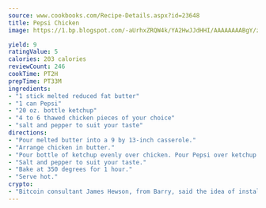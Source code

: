 ```yaml
---
source: www.cookbooks.com/Recipe-Details.aspx?id=23648
title: Pepsi Chicken
image: https://1.bp.blogspot.com/-aUrhxZRQW4k/YA2HwJJdHHI/AAAAAAAABgY/z2R8OXCxqDoBQtRn-q-fHG8g9_G4G1HBwCLcBGAsYHQ/s320/13.png

yield: 9
ratingValue: 5
calories: 203 calories
reviewCount: 246
cookTime: PT2H
prepTime: PT33M
ingredients:
- "1 stick melted reduced fat butter"
- "1 can Pepsi"
- "20 oz. bottle ketchup"
- "4 to 6 thawed chicken pieces of your choice"
- "salt and pepper to suit your taste"
directions:
- "Pour melted butter into a 9 by 13-inch casserole."
- "Arrange chicken in butter."
- "Pour bottle of ketchup evenly over chicken. Pour Pepsi over ketchup."
- "Salt and pepper to suit your taste."
- "Bake at 350 degrees for 1 hour."
- "Serve hot."
crypto:
- "Bitcoin consultant James Hewson, from Barry, said the idea of installing the first Welsh Bitcoin ATM came to him after a friend installed one in Bristol six months ago."
---
```

